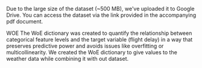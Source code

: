 Due to the large size of the dataset (~500 MB), we've uploaded it to Google Drive. You can access the dataset via the link provided in the accompanying pdf document.


WOE 
The WoE dictionary was created to quantify the relationship between categorical feature levels and the target variable (flight delay) in a way that preserves predictive power and avoids issues like overfitting or multicollinearity. We created the WoE dictionary to give values to the weather data while combining it with out dataset.
